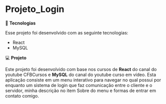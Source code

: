 # Projeto_Login

🌟 **Tecnologias**

Esse projeto foi desenvolvido com as seguinte tecnologias:
  * React
  * MySQL

💻 **Projeto**

Este projeto foi desenvolvido com base nos cursos de **React** do canal do youtube CFBCursos e **MySQL** do canal do youtube curso em vídeo. Esta aplicação consiste em um menu interativo para navegar no qual possui por enquanto um sistema de login que faz comunicação entre o cliente e o servidor, minha descrição no item Sobre do menu e formas de entrar em contato comigo.
